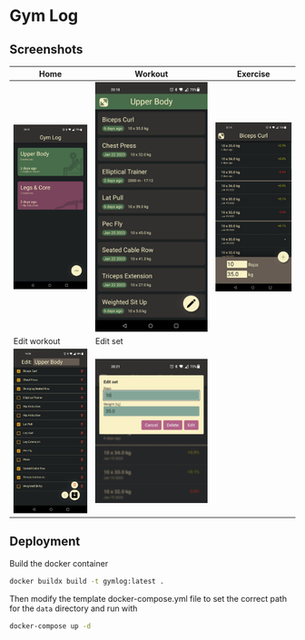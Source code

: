 # Gym Log

## Screenshots

| Home                                                         | Workout                                                      | Exercise                                                  |
| ------------------------------------------------------------ | ------------------------------------------------------------ | --------------------------------------------------------- |
| ![Screenshot of homepage](.screenshots/Home.jpg)             | ![Screenshot of workout page](.screenshots/Workout.jpg)      | ![Screenshot of exercise page](.screenshots/Exercise.jpg) |
| Edit workout                                                 | Edit set                                                     |                                                           |
| ![Screenshot of edit workout page](.screenshots/EditWorkout.jpg) | ![Screen shot of edit set dialog on exercise page](.screenshots/EditSet.jpg) |                                                           |



## Deployment

Build the docker container

```bash
docker buildx build -t gymlog:latest .
```

Then modify the template docker-compose.yml file to set the correct path for the `data` directory and run with

```bash
docker-compose up -d
```